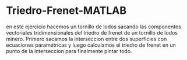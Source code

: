 # Triedro-Frenet-MATLAB
en este ejercicio hacemos un tornillo de lodos sacando las componentes vectoriales tridimensionales del triedro de frenet de un tornillo de lodos minero. Primero sacamos la interseccion entre dos superficies con ecuaciones paramétricas y luego calculamos el triedro de frenet en un punto de la interseccion para finalmente pintar todo. 
